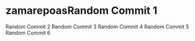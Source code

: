# zamarepoasRandom Commit 1
Random Commit 2
Random Commit 3
Random Commit 4
Random Commit 5
Random Commit 6
